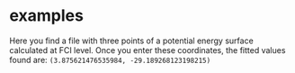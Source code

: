 examples
========

Here you find a file with three points of a potential energy surface calculated
at FCI level. Once you enter these coordinates, the fitted values found are:
`(3.875621476535984, -29.189268123198215)`
